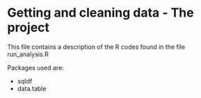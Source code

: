 Getting and cleaning data - The project
==========

This file contains a description of the R codes found in the file run_analysis.R

Packages used are:
+ sqldf
+ data.table
